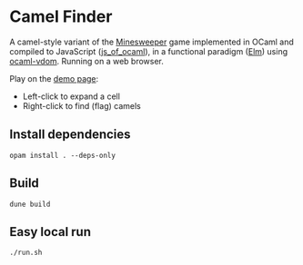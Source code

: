# Camel Finder

A camel-style variant of the [Minesweeper](https://en.wikipedia.org/wiki/Minesweeper_(video_game)) game implemented in OCaml and compiled to JavaScript ([js_of_ocaml](https://github.com/ocsigen/js_of_ocaml)), in a functional paradigm ([Elm](https://guide.elm-lang.org/architecture/)) using [ocaml-vdom](https://github.com/LexiFi/ocaml-vdom). Running on a web browser.

Play on the [demo page](https://edwinans.github.io/camel-finder/):
- Left-click to expand a cell
- Right-click to find (flag) camels

## Install dependencies
```
opam install . --deps-only
```

## Build
```
dune build
```

## Easy local run
```
./run.sh
```
